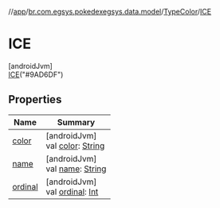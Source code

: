 //[app](../../../../index.md)/[br.com.egsys.pokedexegsys.data.model](../../index.md)/[TypeColor](../index.md)/[ICE](index.md)

# ICE

[androidJvm]\
[ICE](index.md)("#9AD6DF")

## Properties

| Name | Summary |
|---|---|
| [color](../color.md) | [androidJvm]<br>val [color](../color.md): [String](https://kotlinlang.org/api/latest/jvm/stdlib/kotlin/-string/index.html) |
| [name](../-r-o-c-k/index.md#-372974862%2FProperties%2F-912451524) | [androidJvm]<br>val [name](../-r-o-c-k/index.md#-372974862%2FProperties%2F-912451524): [String](https://kotlinlang.org/api/latest/jvm/stdlib/kotlin/-string/index.html) |
| [ordinal](../-r-o-c-k/index.md#-739389684%2FProperties%2F-912451524) | [androidJvm]<br>val [ordinal](../-r-o-c-k/index.md#-739389684%2FProperties%2F-912451524): [Int](https://kotlinlang.org/api/latest/jvm/stdlib/kotlin/-int/index.html) |
